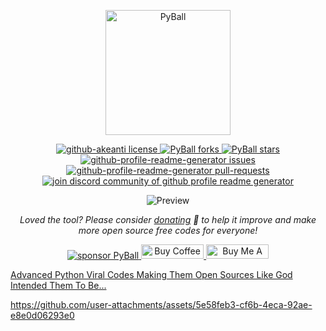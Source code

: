 <p align="center">
  <a href="https://images.seeklogo.com/logo-png/52/1/pokemon-pokeball-legue-logo-png_seeklogo-524672.png">
    <img alt="PyBall" src="https://github.com/user-attachments/assets/aad72f42-6d85-4b6c-a74e-d74174475221" width="200" />
  </a>
</p>

<p align="center">
<a href="https://github.com/akeanti/PyBall/blob/main/LICENSE" target="blank">
<img src="https://img.shields.io/github/license/akeanti/PyBall?style=flat-square" alt="github-akeanti license" />
</a>
<a href="https://github.com/akeanti/PyBall/fork" target="blank">
<img src="https://img.shields.io/github/forks/akeanti/PyBall?style=flat-square" alt="PyBall forks"/>
</a>
<a href="https://github.com/akeanti/PyBall/stargazers" target="blank">
<img src="https://img.shields.io/github/stars/akeanti/PyBall?style=flat-square" alt="PyBall stars"/>
</a>
<a href="https://github.com/akeanti/PyBall/issues" target="blank">
<img src="https://img.shields.io/github/issues/akeanti/PyBall?style=flat-square" alt="github-profile-readme-generator issues"/>
</a>
<a href="https://github.com/akeanti/PyBall/pulls" target="blank">
<img src="https://img.shields.io/github/issues-pr/akeanti/PyBall?style=flat-square" alt="github-profile-readme-generator pull-requests"/>
</a>
<a href="https://discord.gg/A2rQsnQMvy" target="blank">
<img src="https://img.shields.io/discord/1211038749195239434?label=Join%20Community&logo=discord&style=flat-square" alt="join discord community of github profile readme generator"/>
</a>
</p>

<p align="center"><img src="https://github.com/user-attachments/assets/4e1c3272-a722-4f38-a32d-64e359644458" alt="Preview" /></p>

<p align="center">
<i>Loved the tool? Please consider <a href="https://paypal.me/akeanti">donating</a>  💸 to help it improve and make more open source free codes for everyone!</i>
</p>

<p align="center">
<a href="https://www.paypal.me/akeanti"><img src="https://img.shields.io/badge/support-PayPal-blue?logo=PayPal&style=flat-square&label=Donate" alt="sponsor PyBall"/>
</a>
<a href='https://ko-fi.com/akeanti' target='_blank'><img height='23' width="100" src='https://cdn.ko-fi.com/cdn/kofi3.png?v=2' alt='Buy Coffee for Akeanti' />
</a>
<a href="https://www.buymeacoffee.com/akeanti" target="_blank"><img src="https://cdn.buymeacoffee.com/buttons/default-orange.png" alt="Buy Me A Coffee" height="23" width="100" style="border-radius:1px" />
</p>

Advanced Python Viral Codes Making Them Open Sources Like God Intended Them To Be...

[https://github.com/user-attachments/assets/5e58feb3-cf6b-4eca-92ae-e8e0d06293e0
](https://github-production-user-asset-6210df.s3.amazonaws.com/162023213/354395296-5e58feb3-cf6b-4eca-92ae-e8e0d06293e0.mp4?X-Amz-Algorithm=AWS4-HMAC-SHA256&X-Amz-Credential=AKIAVCODYLSA53PQK4ZA%2F20240801%2Fus-east-1%2Fs3%2Faws4_request&X-Amz-Date=20240801T221206Z&X-Amz-Expires=300&X-Amz-Signature=b4a9a09f5de182a83152365e5e116d2f28169ef4692b449b23c95605d3998ac1&X-Amz-SignedHeaders=host&actor_id=162023213&key_id=0&repo_id=836934339)
